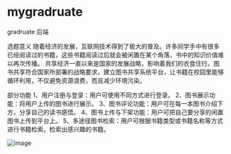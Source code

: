# mygradruate
gradruate 后端

选题意义
随着经济的发展，互联网技术得到了极大的普及。许多同学手中有很多已经阅读过的书籍，这些书籍阅读过后就会被闲置在某个角落，书中的知识价值难以再次传播。
共享经济一直以来是国家的发展战略，影响着我们的衣食住行。图书共享符合国家所部署的战略要求，建立图书共享系统平台，让书籍在校园里能够循环利用，不仅避免资源浪费，而且减少环境污染。


部分功能
1、用户注册与登录：用户可使用不同方式进行登录。
2、图书展示功能：将用户上传的图书进行展示。
3、图书评论功能：用户可在每一本图书介绍下方，分享自己的读书感悟。
4、图书上传与下架功能：用户可把自己要分享的闲置图书上传到平台上。
5、多途径图书检索：用户可根据书籍类型或书籍名称等方式进行书籍检索，检索出感兴趣的书籍。

![image](https://user-images.githubusercontent.com/88242231/211237026-2ff07eb9-4f95-4136-b789-77f81e29710f.png)
